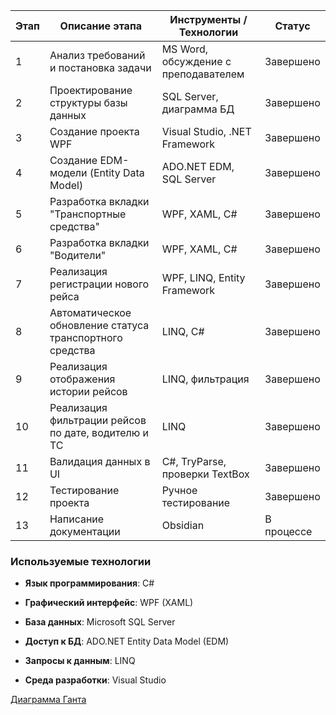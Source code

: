 | Этап | Описание этапа                                           | Инструменты / Технологии             | Статус     |
| ---- | -------------------------------------------------------- | ------------------------------------ | ---------- |
| 1    | Анализ требований и постановка задачи                    | MS Word, обсуждение с преподавателем | Завершено  |
| 2    | Проектирование структуры базы данных                     | SQL Server, диаграмма БД             | Завершено  |
| 3    | Создание проекта WPF                                     | Visual Studio, .NET Framework        | Завершено  |
| 4    | Создание EDM-модели (Entity Data Model)                  | ADO.NET EDM, SQL Server              | Завершено  |
| 5    | Разработка вкладки "Транспортные средства"               | WPF, XAML, C#                        | Завершено  |
| 6    | Разработка вкладки "Водители"                            | WPF, XAML, C#                        | Завершено  |
| 7    | Реализация регистрации нового рейса                      | WPF, LINQ, Entity Framework          | Завершено  |
| 8    | Автоматическое обновление статуса транспортного средства | LINQ, C#                             | Завершено  |
| 9    | Реализация отображения истории рейсов                    | LINQ, фильтрация                     | Завершено  |
| 10   | Реализация фильтрации рейсов по дате, водителю и ТС      | LINQ                                 | Завершено  |
| 11   | Валидация данных в UI                                    | C#, TryParse, проверки TextBox       | Завершено  |
| 12   | Тестирование проекта                                     | Ручное тестирование                  | Завершено  |
| 13   | Написание документации                                   | Obsidian                             | В процессе |

### Используемые технологии

- **Язык программирования**: C#
    
- **Графический интерфейс**: WPF (XAML)
    
- **База данных**: Microsoft SQL Server
    
- **Доступ к БД**: ADO.NET Entity Data Model (EDM)
    
- **Запросы к данным**: LINQ
    
- **Среда разработки**: Visual Studio

[Диаграмма Ганта](Диаграмма_Ганта.png)

